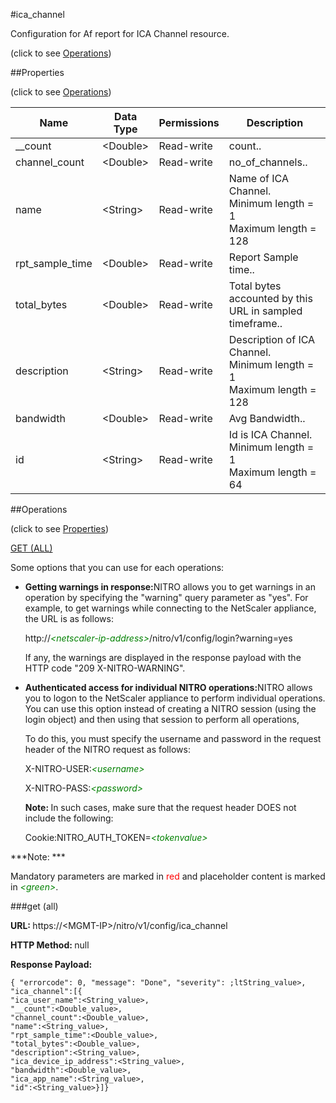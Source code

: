 #ica_channel



Configuration for Af report for ICA Channel resource.

<span>(click to see [Operations](#operations))</span>



##Properties 

<span>(click to see [Operations](#operations))</span>





<table><thead><tr><th>Name</th><th>Data Type</th><th>Permissions</th><th>Description</th></tr></thead><tbody><tr><td>__count</td><td>&lt;Double></td><td>Read-write</td><td>count..</td></tr><tr><td>channel_count</td><td>&lt;Double></td><td>Read-write</td><td>no_of_channels..</td></tr><tr><td>name</td><td>&lt;String></td><td>Read-write</td><td>Name of ICA Channel.<br>Minimum length = 1<br>Maximum length = 128</td></tr><tr><td>rpt_sample_time</td><td>&lt;Double></td><td>Read-write</td><td>Report Sample time..</td></tr><tr><td>total_bytes</td><td>&lt;Double></td><td>Read-write</td><td>Total bytes accounted by this URL in sampled timeframe..</td></tr><tr><td>description</td><td>&lt;String></td><td>Read-write</td><td>Description of ICA Channel.<br>Minimum length = 1<br>Maximum length = 128</td></tr><tr><td>bandwidth</td><td>&lt;Double></td><td>Read-write</td><td>Avg Bandwidth..</td></tr><tr><td>id</td><td>&lt;String></td><td>Read-write</td><td>Id is ICA Channel.<br>Minimum length = 1<br>Maximum length = 64</td></tr></tbody></table>

##Operations 

<span>(click to see [Properties](#properties))</span>





[GET (ALL)](#get-all)





Some options that you can use for each operations:

<ul><li><p><b>Getting warnings in response:</b>NITRO allows you to get warnings in an operation by specifying the "warning" query parameter as "yes". For example, to get warnings while connecting to the NetScaler appliance, the URL is as follows:</p><p>http://<span style="color:green;font-style:italic;">&lt;netscaler-ip-address&gt;</span>/nitro/v1/config/login?warning=yes</p><p>If any, the warnings are displayed in the response payload with the HTTP code "209 X-NITRO-WARNING".</p></li><li><p><b>Authenticated access for individual NITRO operations:</b>NITRO allows you to logon to the NetScaler appliance to perform individual operations. You can use this option instead of creating a NITRO session (using the login object) and then using that session to perform all operations,</p><p>To do this, you must specify the username and password in the request header of the NITRO request as follows:</p><p>X-NITRO-USER:<span style="color:green;font-style:italic;">&lt;username&gt;</span></p><p>X-NITRO-PASS:<span style="color:green;font-style:italic;">&lt;password&gt;</span></p><p><b>Note: </b>In such cases, make sure that the request header DOES not include the following:</p><p>Cookie:NITRO_AUTH_TOKEN=<span style="color:green;font-style:italic;">&lt;tokenvalue&gt;</span></p></li></ul>







***Note: *** 

Mandatory parameters are marked in <span style="color:#FF0000;">red</span> and placeholder content is marked in <span style="color:green;font-style:italic">&lt;green&gt;</span>.



###get (all)







<b>URL: </b>https://&lt;MGMT-IP&gt;/nitro/v1/config/ica_channel

<b>HTTP Method: </b>null

<b>Response Payload: </b>
```
{ "errorcode": 0, "message": "Done", "severity": ;ltString_value>, "ica_channel":[{
"ica_user_name":<String_value>,
"__count":<Double_value>,
"channel_count":<Double_value>,
"name":<String_value>,
"rpt_sample_time":<Double_value>,
"total_bytes":<Double_value>,
"description":<String_value>,
"ica_device_ip_address":<String_value>,
"bandwidth":<Double_value>,
"ica_app_name":<String_value>,
"id":<String_value>}]}
```







